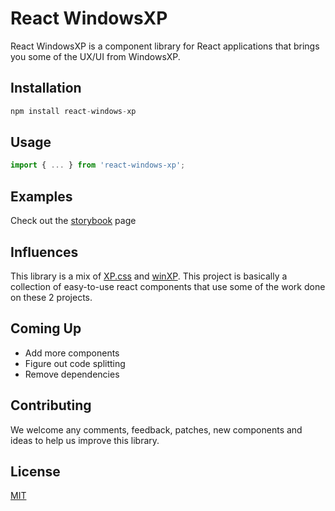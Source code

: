 # React WindowsXP

React WindowsXP is a component library for React applications that brings you some of the UX/UI from WindowsXP.

## Installation

```ts
npm install react-windows-xp
```

## Usage

```ts
import { ... } from 'react-windows-xp';
```

## Examples

Check out the [storybook](https://luiz-chagas.github.io/react-windows-xp) page

## Influences

This library is a mix of [XP.css](https://github.com/botoxparty/XP.css) and [winXP](https://github.com/ShizukuIchi/winXP). This project is basically a collection of easy-to-use react components that use some of the work done on these 2 projects.

## Coming Up

- Add more components
- Figure out code splitting
- Remove dependencies

## Contributing

We welcome any comments, feedback, patches, new components and ideas to help us improve this library.

## License

[MIT](https://github.com/luiz-chagas/react-windows-xp/blob/main/LICENSE)
